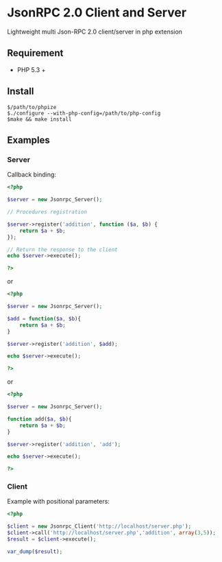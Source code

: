 JsonRPC 2.0 Client and Server
=============================

Lightweight multi Json-RPC 2.0 client/server in php extension

Requirement
-----------
- PHP 5.3 +

Install
-------
```
$/path/to/phpize
$./configure --with-php-config=/path/to/php-config
$make && make install
```

Examples
--------

### Server
Callback binding:

```php
<?php

$server = new Jsonrpc_Server();

// Procedures registration

$server->register('addition', function ($a, $b) {
    return $a + $b;
});

// Return the response to the client
echo $server->execute();

?>
```
or

```php
<?php

$server = new Jsonrpc_Server();

$add = function($a, $b){
	return $a + $b;
}

$server->register('addition', $add);

echo $server->execute();

?>
```

or

```php
<?php

$server = new Jsonrpc_Server();

function add($a, $b){
	return $a + $b;
}

$server->register('addition', 'add');

echo $server->execute();

?>
```


### Client
Example with positional parameters:

```php
<?php

$client = new Jsonrpc_Client('http://localhost/server.php');
$client->call('http://localhost/server.php','addition', array(3,5));
$result = $client->execute();

var_dump($result);
```

